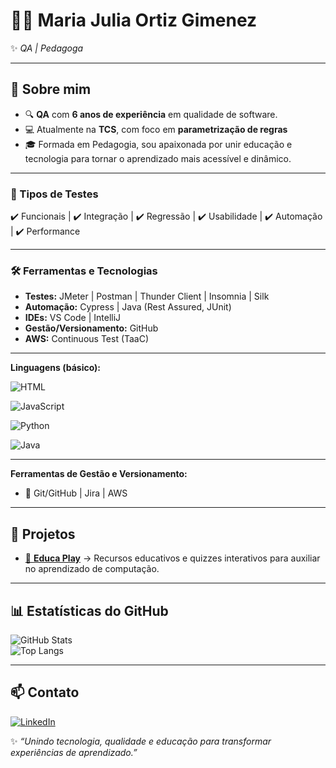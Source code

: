 # 👩‍💻 Maria Julia Ortiz Gimenez

✨ *QA | Pedagoga*  

---

## 🎯 Sobre mim  
  

- 🔍 **QA** com **6 anos de experiência** em qualidade de software.  
- 💻 Atualmente na **TCS**, com foco em **parametrização de regras**  
- 🎓 Formada em Pedagogia, sou apaixonada por unir educação e tecnologia para tornar o aprendizado mais acessível e dinâmico.

---
  
### 🔎 Tipos de Testes  
✔️ Funcionais | ✔️ Integração | ✔️ Regressão | ✔️ Usabilidade | ✔️ Automação | ✔️ Performance  

---
### 🛠️ Ferramentas e Tecnologias  
- **Testes:** JMeter | Postman | Thunder Client | Insomnia | Silk  
- **Automação:** Cypress | Java (Rest Assured, JUnit)  
- **IDEs:** VS Code | IntelliJ  
- **Gestão/Versionamento:** GitHub   
- **AWS:** Continuous Test (TaaC)

---

**Linguagens (básico):**  

![HTML](https://img.shields.io/badge/HTML-E34F26?style=for-the-badge&logo=html5&logoColor=white)  

![JavaScript](https://img.shields.io/badge/JavaScript-F7DF1E?style=for-the-badge&logo=javascript&logoColor=black)  

![Python](https://img.shields.io/badge/Python-3776AB?style=for-the-badge&logo=python&logoColor=white)  

![Java](https://img.shields.io/badge/Java-007396?style=for-the-badge&logo=java&logoColor=white)  

---
**Ferramentas de Gestão e Versionamento:**  
- 🔧 Git/GitHub | Jira | AWS  

---

## 🚀 Projetos  

- [📘 **Educa Play**](https://mjogz.github.io/educa-play/) → Recursos educativos e quizzes interativos para auxiliar no aprendizado de computação.  


---
## 📊 Estatísticas do GitHub  

![GitHub Stats](https://github-readme-stats.vercel.app/api?username=mjogz&show_icons=true&theme=tokyonight)  
![Top Langs](https://github-readme-stats.vercel.app/api/top-langs/?username=mjogz&layout=compact&theme=tokyonight)  

---

## 📫 Contato  
  

[![LinkedIn](https://img.shields.io/badge/LinkedIn-blue?style=for-the-badge&logo=linkedin&logoColor=white)]([https://www.linkedin.com/](https://www.linkedin.com/in/maria-julia-ortiz-gimenez-8368ab147/))  



✨ *“Unindo tecnologia, qualidade e educação para transformar experiências de aprendizado.”*  
